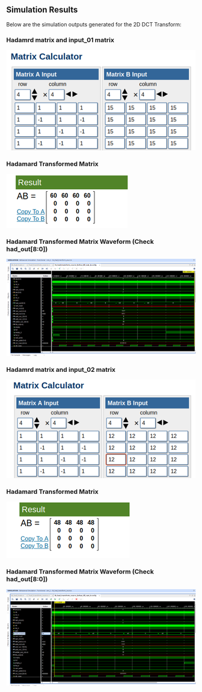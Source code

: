 ## Simulation Results

Below are the simulation outputs generated for the 2D DCT Transform:

### Hadamrd matrix and input_01 matrix 

![](had_mat_01.png)

### Hadamard Transformed Matrix 

![](had_mat_01_result.png)

### Hadamard Transformed Matrix Waveform (Check had_out[8:0]) 

![](HT_test01_15.png)

### Hadamrd matrix and input_02 matrix 

![](had_mat_02.png)

### Hadamard Transformed Matrix 

![](had_mat_02_result.png)

### Hadamard Transformed Matrix Waveform  (Check had_out[8:0]) 

![](HT_test02_12.png)

